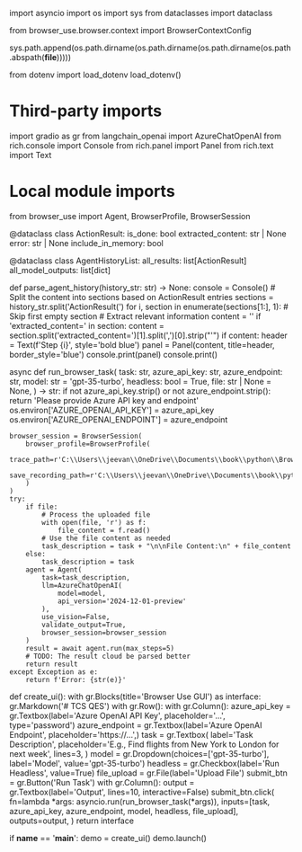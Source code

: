import asyncio
import os
import sys
from dataclasses import dataclass

from browser_use.browser.context import BrowserContextConfig

sys.path.append(os.path.dirname(os.path.dirname(os.path.dirname(os.path.abspath(__file__)))))

from dotenv import load_dotenv
load_dotenv()

# Third-party imports
import gradio as gr
from langchain_openai import AzureChatOpenAI
from rich.console import Console
from rich.panel import Panel
from rich.text import Text

# Local module imports
from browser_use import Agent, BrowserProfile, BrowserSession


@dataclass
class ActionResult:
    is_done: bool
    extracted_content: str | None
    error: str | None
    include_in_memory: bool

@dataclass
class AgentHistoryList:
    all_results: list[ActionResult]
    all_model_outputs: list[dict]

def parse_agent_history(history_str: str) -> None:
    console = Console()
    # Split the content into sections based on ActionResult entries
    sections = history_str.split('ActionResult(')
    for i, section in enumerate(sections[1:], 1):  # Skip first empty section
        # Extract relevant information
        content = ''
        if 'extracted_content=' in section:
            content = section.split('extracted_content=')[1].split(',')[0].strip("'")
        if content:
            header = Text(f'Step {i}', style='bold blue')
            panel = Panel(content, title=header, border_style='blue')
            console.print(panel)
            console.print()

async def run_browser_task(
    task: str,
    azure_api_key: str,
    azure_endpoint: str,
    model: str = 'gpt-35-turbo',
    headless: bool = True,
    file: str | None = None,
) -> str:
    if not azure_api_key.strip() or not azure_endpoint.strip():
        return 'Please provide Azure API key and endpoint'
    os.environ['AZURE_OPENAI_API_KEY'] = azure_api_key
    os.environ['AZURE_OPENAI_ENDPOINT'] = azure_endpoint

    browser_session = BrowserSession(
        browser_profile=BrowserProfile(
            trace_path=r'C:\\Users\\jeevan\\OneDrive\\Documents\\book\\python\\BrowserUse\\traces',
            save_recording_path=r'C:\\Users\\jeevan\\OneDrive\\Documents\\book\\python\\BrowserUse\\recording'
        )
    )
    try:
        if file:
            # Process the uploaded file
            with open(file, 'r') as f:
                file_content = f.read()
            # Use the file content as needed
            task_description = task + "\n\nFile Content:\n" + file_content
        else:
            task_description = task
        agent = Agent(
            task=task_description,
            llm=AzureChatOpenAI(
                model=model,
                api_version='2024-12-01-preview'
            ),
            use_vision=False,
            validate_output=True,
            browser_session=browser_session
        )
        result = await agent.run(max_steps=5)
        # TODO: The result cloud be parsed better
        return result
    except Exception as e:
        return f'Error: {str(e)}'

def create_ui():
    with gr.Blocks(title='Browser Use GUI') as interface:
        gr.Markdown('# TCS QES')
        with gr.Row():
            with gr.Column():
                azure_api_key = gr.Textbox(label='Azure OpenAI API Key', placeholder='...', type='password')
                azure_endpoint = gr.Textbox(label='Azure OpenAI Endpoint', placeholder='https://...',)
                task = gr.Textbox(
                    label='Task Description',
                    placeholder='E.g., Find flights from New York to London for next week',
                    lines=3,
                )
                model = gr.Dropdown(choices=['gpt-35-turbo'], label='Model', value='gpt-35-turbo')
                headless = gr.Checkbox(label='Run Headless', value=True)
                file_upload = gr.File(label='Upload File')
                submit_btn = gr.Button('Run Task')
            with gr.Column():
                output = gr.Textbox(label='Output', lines=10, interactive=False)
                submit_btn.click(
                    fn=lambda *args: asyncio.run(run_browser_task(*args)),
                    inputs=[task, azure_api_key, azure_endpoint, model, headless, file_upload],
                    outputs=output,
                )
    return interface

if __name__ == '__main__':
    demo = create_ui()
    demo.launch()
